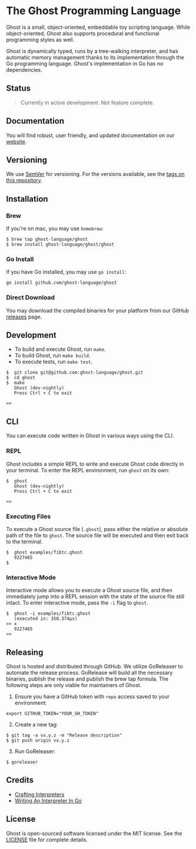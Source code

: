 # The Ghost Programming Language
Ghost is a small, object-oriented, embeddable toy scripting language. While object-oriented, Ghost also supports procedural and functional programming styles as well.

Ghost is dynamically typed, runs by a tree-walking interpreter, and has automatic memory management thanks to its implementation through the Go programming language. Ghost's implementation in Go has no dependencies.

## Status
> Currently in active development. Not feature complete.

## Documentation
You will find robust, user friendly, and updated documentation on our [website](https://ghostlang.org/docs).

## Versioning
We use [SemVer](http://semver.org/) for versioning. For the versions available, see the [tags on this repository](https://github.com/ghost-language/ghost/tags).

## Installation
### Brew
If you're on mac, you may use `homebrew`:
```
$ brew tap ghost-language/ghost
$ brew install ghost-language/ghost/ghost
```

### Go Install
If you have Go installed, you may use `go install`:
```
go install github.com/ghost-language/ghost
```

### Direct Download
You may download the compiled binaries for your platform from our GitHub [releases](https://github.com/ghost-language/ghost/releases) page.

## Development
- To build and execute Ghost, run `make`.
- To build Ghost, run `make build`.
- To execute tests, run `make test`.

```
$  git clone git@github.com:ghost-language/ghost.git
$  cd ghost
$  make
   Ghost (dev-nightly)
   Press Ctrl + C to exit

>>
```

## CLI
You can execute code written in Ghost in various ways using the CLI.

### REPL
Ghost includes a simple REPL to write and execute Ghost code directly in your terminal. To enter the REPL environment, run `ghost` on its own:

```
$  ghost
   Ghost (dev-nightly)
   Press Ctrl + C to exit

>>
```

### Executing Files
To execute a Ghost source file (`.ghost`), pass either the relative or absolute path of the file to `ghost`. The source file will be executed and then exit back to the terminal.

```
$  ghost examples/fibtc.ghost
   9227465
$
```

### Interactive Mode
Interactive mode allows you to execute a Ghost source file, and then immediately jump into a REPL session with the state of the source file still intact. To enter interactive mode, pass the `-i` flag to `ghost`.

```
$  ghost -i examples/fibtc.ghost
   (executed in: 350.374µs)
>> x
   9227465
>>
```

## Releasing
Ghost is hosted and distributed through GitHub. We utilize GoReleaser to automate the release process. GoRelease will build all the necessary binaries, publish the release and publish the brew tap formula. The following steps are only viable for maintainers of Ghost.

1. Ensure you have a GitHub token with `repo` access saved to your environment:
  ```
  export GITHUB_TOKEN="YOUR_GH_TOKEN"
  ```
2. Create a new tag:
  ```
  $ git tag -a vx.y.z -m "Release description"
  $ git push origin vx.y.z
  ```
3. Run GoReleaser:
  ```
  $ goreleaser
  ```

## Credits
- [Crafting Interpreters](https://craftinginterpreters.com/)
- [Writing An Interpreter In Go](https://interpreterbook.com/)

## License
Ghost is open-sourced software licensed under the MIT license. See the [LICENSE](LICENSE) file for complete details.
